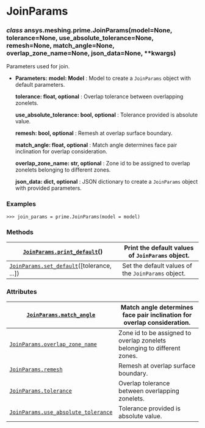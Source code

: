 <!-- vale off -->

<a id="joinparams"></a>

# JoinParams

<a id="ansys.meshing.prime.JoinParams"></a>

### *class* ansys.meshing.prime.JoinParams(model=None, tolerance=None, use_absolute_tolerance=None, remesh=None, match_angle=None, overlap_zone_name=None, json_data=None, \*\*kwargs)

Parameters used for join.

* **Parameters:**
  **model: Model**
  : Model to create a `JoinParams` object with default parameters.

  **tolerance: float, optional**
  : Overlap tolerance between overlapping zonelets.

  **use_absolute_tolerance: bool, optional**
  : Tolerance provided is absolute value.

  **remesh: bool, optional**
  : Remesh at overlap surface boundary.

  **match_angle: float, optional**
  : Match angle determines face pair inclination for overlap consideration.

  **overlap_zone_name: str, optional**
  : Zone id to be assigned to overlap zonelets belonging to different zones.

  **json_data: dict, optional**
  : JSON dictionary to create a `JoinParams` object with provided parameters.

### Examples

```pycon
>>> join_params = prime.JoinParams(model = model)
```

<!-- !! processed by numpydoc !! -->

### Methods

| [`JoinParams.print_default`](ansys.meshing.prime.JoinParams.print_default.md#ansys.meshing.prime.JoinParams.print_default)()           | Print the default values of `JoinParams` object.   |
|----------------------------------------------------------------------------------------------------------------------------------------|----------------------------------------------------|
| [`JoinParams.set_default`](ansys.meshing.prime.JoinParams.set_default.md#ansys.meshing.prime.JoinParams.set_default)([tolerance, ...]) | Set the default values of the `JoinParams` object. |

### Attributes

| [`JoinParams.match_angle`](ansys.meshing.prime.JoinParams.match_angle.md#ansys.meshing.prime.JoinParams.match_angle)                                  | Match angle determines face pair inclination for overlap consideration.   |
|-------------------------------------------------------------------------------------------------------------------------------------------------------|---------------------------------------------------------------------------|
| [`JoinParams.overlap_zone_name`](ansys.meshing.prime.JoinParams.overlap_zone_name.md#ansys.meshing.prime.JoinParams.overlap_zone_name)                | Zone id to be assigned to overlap zonelets belonging to different zones.  |
| [`JoinParams.remesh`](ansys.meshing.prime.JoinParams.remesh.md#ansys.meshing.prime.JoinParams.remesh)                                                 | Remesh at overlap surface boundary.                                       |
| [`JoinParams.tolerance`](ansys.meshing.prime.JoinParams.tolerance.md#ansys.meshing.prime.JoinParams.tolerance)                                        | Overlap tolerance between overlapping zonelets.                           |
| [`JoinParams.use_absolute_tolerance`](ansys.meshing.prime.JoinParams.use_absolute_tolerance.md#ansys.meshing.prime.JoinParams.use_absolute_tolerance) | Tolerance provided is absolute value.                                     |
<!-- vale on -->
